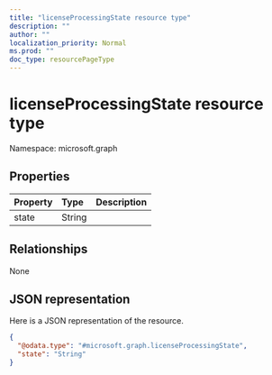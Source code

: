 ```yaml
---
title: "licenseProcessingState resource type"
description: ""
author: ""
localization_priority: Normal
ms.prod: ""
doc_type: resourcePageType
---
```


# licenseProcessingState resource type


Namespace: microsoft.graph



## Properties
|Property|Type|Description|
|:---|:---|:---|
|state|String||

## Relationships
None

## JSON representation
Here is a JSON representation of the resource.
<!-- {
  "blockType": "resource",
  "@odata.type": "microsoft.graph.licenseProcessingState"
}
-->
``` json
{
  "@odata.type": "#microsoft.graph.licenseProcessingState",
  "state": "String"
}
```

